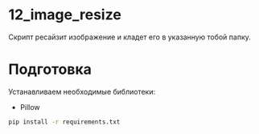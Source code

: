 # 12_image_resize

Скрипт ресайзит изображение и кладет его в указанную тобой папку. 

# Подготовка

Устанавливаем необходимые библиотеки:
- Pillow

```sh
pip install -r requirements.txt
```
